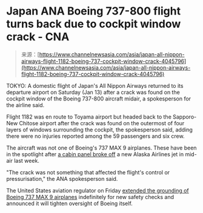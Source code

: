 <!--yml
category: 未分类
date: 2024-05-27 14:45:08
-->

# Japan ANA Boeing 737-800 flight turns back due to cockpit window crack - CNA

> 来源：[https://www.channelnewsasia.com/asia/japan-all-nippon-airways-flight-1182-boeing-737-cockpit-window-crack-4045796](https://www.channelnewsasia.com/asia/japan-all-nippon-airways-flight-1182-boeing-737-cockpit-window-crack-4045796)

TOKYO: A domestic flight of Japan's All Nippon Airways returned to its departure airport on Saturday (Jan 13) after a crack was found on the cockpit window of the Boeing 737-800 aircraft midair, a spokesperson for the airline said.

Flight 1182 was en route to Toyama airport but headed back to the Sapporo-New Chitose airport after the crack was found on the outermost of four layers of windows surrounding the cockpit, the spokesperson said, adding there were no injuries reported among the 59 passengers and six crew.

The aircraft was not one of Boeing's 737 MAX 9 airplanes. These have been in the spotlight after [a cabin panel broke off](https://www.channelnewsasia.com/world/alaska-airlines-grounds-boeing-737-max-9-midair-blowout-window-panel-emergency-landing-4029231) a new Alaska Airlines jet in mid-air last week.

"The crack was not something that affected the flight's control or pressurisation," the ANA spokesperson said.

The United States aviation regulator on Friday [extended the grounding of Boeing 737 MAX 9 airplanes](https://www.channelnewsasia.com/world/us-regulator-grounds-boeing-max-9-indefinitely-flights-cancelled-tuesday-4045391) indefinitely for new safety checks and announced it will tighten oversight of Boeing itself.